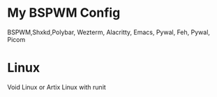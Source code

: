 # My BSPWM Config
BSPWM,Shxkd,Polybar, Wezterm, Alacritty, Emacs, Pywal, Feh, Pywal, Picom 

# Linux
Void Linux or Artix Linux with runit
